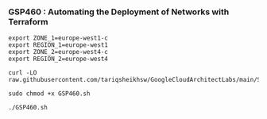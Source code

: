 ### GSP460 :  Automating the Deployment of Networks with Terraform 

```
export ZONE_1=europe-west1-c
export REGION_1=europe-west1
export ZONE_2=europe-west4-c
export REGION_2=europe-west4
```

```
curl -LO raw.githubusercontent.com/tariqsheikhsw/GoogleCloudArchitectLabs/main/Solutions/GSP460.sh

sudo chmod +x GSP460.sh

./GSP460.sh
```

